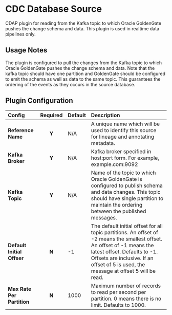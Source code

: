 CDC Database Source
===================

CDAP plugin for reading from the Kafka topic to which Oracle GoldenGate pushes the change schema and data.
This plugin is used in realtime data pipelines only.

Usage Notes
-----------
The plugin is configured to pull the changes from the Kafka topic to which Oracle GoldenGate pushes the change schema
and data. Note that the kafka topic should have one partition and GoldenGate should be configured to emit the schema as
well as data to the same topic. This guarantees the ordering of the events as they occurs in the source database.


Plugin Configuration
---------------------
| Config | Required | Default | Description |
| :------------ | :------: | :----- | :---------- |
| **Reference Name** | **Y** | N/A | A unique name which will be used to identify this source for lineage and annotating metadata.|
| **Kafka Broker** | **Y** | N/A | Kafka broker specified in host:port form. For example, example.com:9092  |
| **Kafka Topic** | **Y** | N/A | Name of the topic to which Oracle GoldenGate is configured to publish schema and data changes. This topic should have single partition to maintain the ordering between the published messages. |
| **Default Initial Offser** | **N** | -1 | The default initial offset for all topic partitions. An offset of -2 means the smallest offset. An offset of -1 means the latest offset. Defaults to -1. Offsets are inclusive. If an offset of 5 is used, the message at offset 5 will be read. |
| **Max Rate Per Partition** | **N** | 1000 | Maximum number of records to read per second per partition. 0 means there is no limit. Defaults to 1000. |
